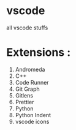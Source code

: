 # vscode
all vscode stuffs



Extensions :
============

1. Andromeda
2. C++
3. Code Runner
4. Git Graph
5. Gitlens
6. Prettier
7. Python
8. Python Indent
9. vscode icons
